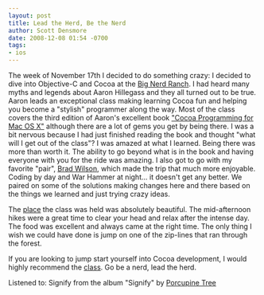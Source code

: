 ```yaml
---
layout: post
title: Lead the Herd, Be the Nerd
author: Scott Densmore
date: 2008-12-08 01:54 -0700
tags:
- ios
---
```


The week of November 17th I decided to do something crazy: I decided to dive into Objective-C and Cocoa at the [Big Nerd Ranch](http://www.bignerdranch.com/). I had heard many myths and legends about Aaron Hillegass and they all turned out to be true. Aaron leads an exceptional class making learning Cocoa fun and helping you become a "stylish" programmer along the way. Most of the class covers the third edition of Aaron's excellent book ["Cocoa Programming for Mac OS X"](http://www.amazon.com/Cocoa-Programming-Mac-OS-3rd/dp/0321503619/ref=pd_bbs_sr_1?ie=UTF8&s=books&qid=1228798410&sr=8-1) although there are a lot of gems you get by being there. I was a bit nervous because I had just finished reading the book and thought "what will I get out of the class"? I was amazed at what I learned. Being there was more than worth it. The ability to go beyond what is in the book and having everyone with you for the ride was amazing. I also got to go with my favorite "pair", [Brad Wilson](http://bradwilson.typepad.com), which made the trip that much more enjoyable. Coding by day and War Hammer at night... it doesn't get any better. We paired on some of the solutions making changes here and there based on the things we learned and just trying crazy ideas.

The [place](http://www.bignerdranch.com/venues/historic_banning_mills.shtml) the class was held was absolutely beautiful. The mid-afternoon hikes were a great time to clear your head and relax after the intense day. The food was excellent and always came at the right time. The only thing I wish we could have done is jump on one of the zip-lines that ran through the forest.

If you are looking to jump start yourself into Cocoa development, I would highly recommend the [class](http://www.bignerdranch.com/classes/cocoa.shtml). Go be a nerd, lead the herd.

Listened to: Signify from the album "Signify" by [Porcupine Tree](http://www.google.com/search?q=%22Porcupine%20Tree%22)